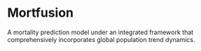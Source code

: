 # Mortfusion
A mortality prediction model under an integrated framework that comprehensively incorporates global population trend dynamics.
